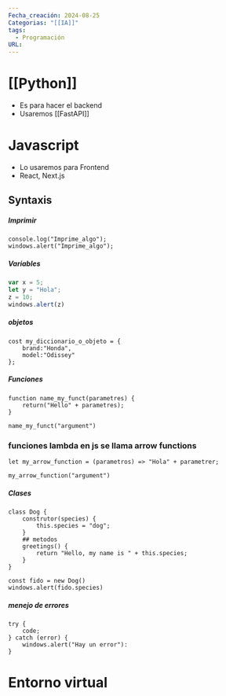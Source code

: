 ```yaml
---
Fecha_creación: 2024-08-25
Categorias: "[[IA]]"
tags:
  - Programación
URL:
---
```




# [[Python]]

- Es para hacer el backend 
- Usaremos [[FastAPI]]
# Javascript

- Lo usaremos para Frontend
- React, Next.js

## Syntaxis

##### Imprimir

```JS
console.log("Imprime_algo");
windows.alert("Imprime_algo");
```

##### Variables

```js
var x = 5;
let y = "Hola";
z = 10;
windows.alert(z)
```


##### objetos

```JS
cost my_diccionario_o_objeto = {
	brand:"Honda",
	model:"Odissey"
};
```

##### Funciones

```JS
function name_my_funct(parametres) {
	return("Hello" + parametres);
}

name_my_funct("argument")
```

### funciones lambda en js se llama arrow functions 
```JS
let my_arrow_function = (parametros) => "Hola" + parametrer;

my_arrow_function("argument")
```

##### Clases

```JS
class Dog {
	construtor(species) {
		this.species = "dog";
	}
	## metodos
	greetings() {
		return "Hello, my name is " + this.species;
	}
}

const fido = new Dog()
windows.alert(fido.species)
```

##### menejo de errores

```JS
try {
	code;
} catch (error) {
	windows.alert("Hay un error"):
}
```

# Entorno virtual


